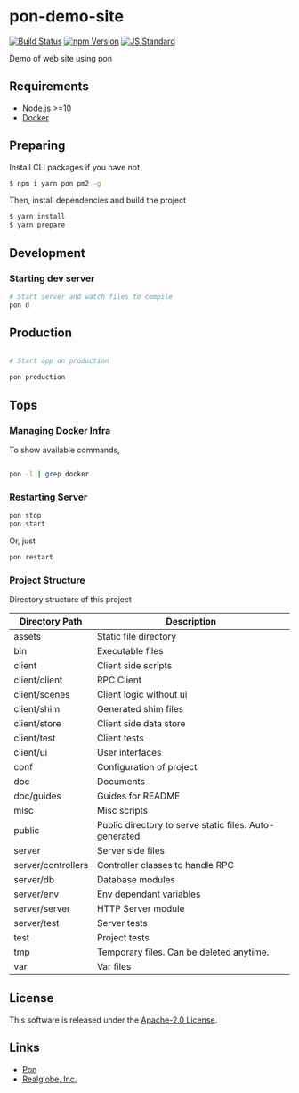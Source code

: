 pon-demo-site
==========

<!---
This file is generated by ape-tmpl. Do not update manually.
--->

<!-- Badge Start -->
<a name="badges"></a>

[![Build Status][bd_travis_shield_url]][bd_travis_url]
[![npm Version][bd_npm_shield_url]][bd_npm_url]
[![JS Standard][bd_standard_shield_url]][bd_standard_url]

[bd_repo_url]: https://github.com/realglobe-Inc/pon-demo-site
[bd_travis_url]: http://travis-ci.org/realglobe-Inc/pon-demo-site
[bd_travis_shield_url]: http://img.shields.io/travis/realglobe-Inc/pon-demo-site.svg?style=flat
[bd_travis_com_url]: http://travis-ci.com/realglobe-Inc/pon-demo-site
[bd_travis_com_shield_url]: https://api.travis-ci.com/realglobe-Inc/pon-demo-site.svg?token=
[bd_license_url]: https://github.com/realglobe-Inc/pon-demo-site/blob/master/LICENSE
[bd_codeclimate_url]: http://codeclimate.com/github/realglobe-Inc/pon-demo-site
[bd_codeclimate_shield_url]: http://img.shields.io/codeclimate/github/realglobe-Inc/pon-demo-site.svg?style=flat
[bd_codeclimate_coverage_shield_url]: http://img.shields.io/codeclimate/coverage/github/realglobe-Inc/pon-demo-site.svg?style=flat
[bd_gemnasium_url]: https://gemnasium.com/realglobe-Inc/pon-demo-site
[bd_gemnasium_shield_url]: https://gemnasium.com/realglobe-Inc/pon-demo-site.svg
[bd_npm_url]: http://www.npmjs.org/package/pon-demo-site
[bd_npm_shield_url]: http://img.shields.io/npm/v/pon-demo-site.svg?style=flat
[bd_standard_url]: http://standardjs.com/
[bd_standard_shield_url]: https://img.shields.io/badge/code%20style-standard-brightgreen.svg

<!-- Badge End -->


<!-- Description Start -->
<a name="description"></a>

Demo of web site using pon

<!-- Description End -->


<!-- Overview Start -->
<a name="overview"></a>



<!-- Overview End -->


<!-- Sections Start -->
<a name="sections"></a>

<!-- Section from "doc/guides/00.Requiements.md.hbs" Start -->

<a name="section-doc-guides-00-requiements-md"></a>

Requirements
----------

+ [Node.js &gt;&#x3D;10](https://nodejs.org/en/)
+ [Docker](https://www.docker.com/)


<!-- Section from "doc/guides/00.Requiements.md.hbs" End -->

<!-- Section from "doc/guides/01.Preparing.md.hbs" Start -->

<a name="section-doc-guides-01-preparing-md"></a>

Preparing
----------

Install CLI packages if you have not

```bash
$ npm i yarn pon pm2 -g
```

Then, install dependencies and build the project

```bash
$ yarn install
$ yarn prepare
```

<!-- Section from "doc/guides/01.Preparing.md.hbs" End -->

<!-- Section from "doc/guides/02.Development.md.hbs" Start -->

<a name="section-doc-guides-02-development-md"></a>

Development
----------

### Starting dev server

```bash
# Start server and watch files to compile
pon d
```

<!-- Section from "doc/guides/02.Development.md.hbs" End -->

<!-- Section from "doc/guides/03.Production.md.hbs" Start -->

<a name="section-doc-guides-03-production-md"></a>

Production
----------

```bash

# Start app on production

pon production
```

<!-- Section from "doc/guides/03.Production.md.hbs" End -->

<!-- Section from "doc/guides/10.Tips.md.hbs" Start -->

<a name="section-doc-guides-10-tips-md"></a>

Tops
-----------

### Managing Docker Infra

To show available commands,

```bash

pon -l | grep docker

```

### Restarting Server

```bash
pon stop
pon start
```

Or, just

```bash
pon restart
```


### Project Structure

Directory structure of this project

| Directory Path | Description |
| ---- | ----- |
| assets | Static file directory |
| bin | Executable files |
| client | Client side scripts |
| client/client | RPC Client |
| client/scenes | Client logic without ui |
| client/shim | Generated shim files |
| client/store | Client side data store |
| client/test | Client tests |
| client/ui | User interfaces |
| conf | Configuration of project |
| doc | Documents |
| doc/guides | Guides for README |
| misc | Misc scripts |
| public | Public directory to serve static files. Auto-generated |
| server | Server side files |
| server/controllers | Controller classes to handle RPC |
| server/db | Database modules |
| server/env | Env dependant variables |
| server/server | HTTP Server module |
| server/test | Server tests |
| test | Project tests |
| tmp | Temporary files. Can be deleted anytime. |
| var | Var files |



<!-- Section from "doc/guides/10.Tips.md.hbs" End -->


<!-- Sections Start -->


<!-- LICENSE Start -->
<a name="license"></a>

License
-------
This software is released under the [Apache-2.0 License](https://github.com/realglobe-Inc/pon-demo-site/blob/master/LICENSE).

<!-- LICENSE End -->


<!-- Links Start -->
<a name="links"></a>

Links
------

+ [Pon][pon_url]
+ [Realglobe, Inc.][realglobe,_inc__url]

[pon_url]: https://github.com/realglobe-Inc/pon
[realglobe,_inc__url]: http://realglobe.jp

<!-- Links End -->
